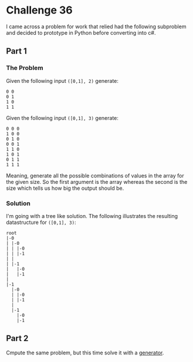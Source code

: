 # Challenge 36

I came across a problem for work that relied had the following subproblem and decided to prototype in Python before converting into c#.

## Part 1

### The Problem

Given the following input `([0,1], 2)` generate:

```
0 0
0 1
1 0
1 1
```

Given the following input `([0,1], 3)` generate:

```
0 0 0
1 0 0
0 1 0 
0 0 1
1 1 0
1 0 1
0 1 1
1 1 1
```

Meaning, generate all the possible combinations of values in the array for the given size. So the first argument is the array whereas the second is the size which tells us how big the output should be.

### Solution

I'm going with a tree like solution. The following illustrates the resulting datastructure for `([0,1], 3)`:

```
root
|-0
| |-0
| | |-0
| | |-1
| |
| |-1
|   |-0
|   |-1
|
|-1
  |-0
  | |-0
  | |-1
  |
  |-1
    |-0
    |-1
```


## Part 2

Cmpute the same problem, but this time solve it with a [generator](https://wiki.python.org/moin/Generators).